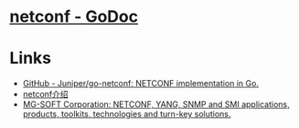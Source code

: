 # [netconf - GoDoc](https://godoc.org/github.com/Juniper/go-netconf/netconf)

# Links

* [GitHub - Juniper/go-netconf: NETCONF implementation in Go.](https://github.com/Juniper/go-netconf)
* [netconf介绍](https://www.ruijie.com.cn/fa/xw-hlw/61232/)
* [MG-SOFT Corporation: NETCONF, YANG, SNMP and SMI applications, products, toolkits, technologies and turn-key solutions.](https://www1.mg-soft.com/index.html)





